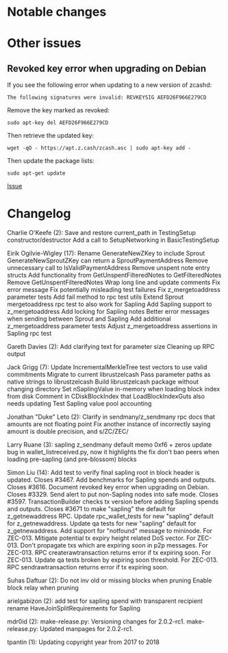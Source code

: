 Notable changes
===============

Other issues
============

Revoked key error when upgrading on Debian
------------------------------------------

If you see the following error when updating to a new version of zcashd:

`The following signatures were invalid: REVKEYSIG AEFD26F966E279CD`

Remove the key marked as revoked:

`sudo apt-key del AEFD26F966E279CD`

Then retrieve the updated key:

`wget -qO - https://apt.z.cash/zcash.asc | sudo apt-key add -`

Then update the package lists:

`sudo apt-get update`

[Issue](https://github.com/zcash/zcash/issues/3612)

Changelog
=========

Charlie O'Keefe (2):
      Save and restore current_path in TestingSetup constructor/destructor
      Add a call to SetupNetworking in BasicTestingSetup

Eirik Ogilvie-Wigley (17):
      Rename GenerateNewZKey to include Sprout
      GenerateNewSproutZKey can return a SproutPaymentAddress
      Remove unnecessary call to IsValidPaymentAddress
      Remove unspent note entry structs
      Add functionality from GetUnspentFilteredNotes to GetFilteredNotes
      Remove GetUnspentFilteredNotes
      Wrap long line and update comments
      Fix error message
      Fix potentially misleading test failures
      Fix z_mergetoaddress parameter tests
      Add fail method to rpc test utils
      Extend Sprout mergetoaddress rpc test to also work for Sapling
      Add Sapling support to z_mergetoaddress
      Add locking for Sapling notes
      Better error messages when sending between Sprout and Sapling
      Add additional z_mergetoaddress parameter tests
      Adjust z_mergetoaddress assertions in Sapling rpc test

Gareth Davies (2):
      Add clarifying text for parameter size
      Cleaning up RPC output

Jack Grigg (7):
      Update IncrementalMerkleTree test vectors to use valid commitments
      Migrate to current librustzelcash
      Pass parameter paths as native strings to librustzelcash
      Build librustzelcash package without changing directory
      Set nSaplingValue in-memory when loading block index from disk
      Comment in CDiskBlockIndex that LoadBlockIndexGuts also needs updating
      Test Sapling value pool accounting

Jonathan "Duke" Leto (2):
      Clarify in sendmany/z_sendmany rpc docs that amounts are not floating point
      Fix another instance of incorrectly saying amount is double precision, and s/ZC/ZEC/

Larry Ruane (3):
      sapling z_sendmany default memo 0xf6 + zeros
      update bug in wallet_listreceived.py, now it highlights the fix
      don't ban peers when loading pre-sapling (and pre-blossom) blocks

Simon Liu (14):
      Add test to verify final sapling root in block header is updated.
      Closes #3467. Add benchmarks for Sapling spends and outputs.
      Closes #3616.  Document revoked key error when upgrading on Debian.
      Closes #3329. Send alert to put non-Sapling nodes into safe mode.
      Closes #3597. TransactionBuilder checks tx version before adding Sapling spends and outputs.
      Closes #3671 to make "sapling" the default for z_getnewaddress RPC.
      Update rpc_wallet_tests for new "sapling" default for z_getnewaddress.
      Update qa tests for new "sapling" default for z_getnewaddress.
      Add support for "notfound" message to mininode.
      For ZEC-013. Mitigate potential tx expiry height related DoS vector.
      For ZEC-013. Don't propagate txs which are expiring soon in p2p messages.
      For ZEC-013. RPC createrawtransaction returns error if tx expiring soon.
      For ZEC-013. Update qa tests broken by expiring soon threshold.
      For ZEC-013. RPC sendrawtransaction returns error if tx expiring soon.

Suhas Daftuar (2):
      Do not inv old or missing blocks when pruning
      Enable block relay when pruning

arielgabizon (2):
      add test for sapling spend with transparent recipient
      rename HaveJoinSplitRequirements for Sapling

mdr0id (2):
      make-release.py: Versioning changes for 2.0.2-rc1.
      make-release.py: Updated manpages for 2.0.2-rc1.

tpantin (1):
      Updating copyright year from 2017 to 2018

